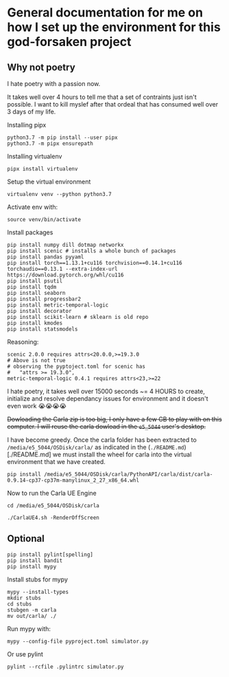 # General documentation for me on how I set up the environment for this god-forsaken project

## Why not poetry
I hate poetry with a passion now.

It takes well over 4 hours to tell me that a set of contraints just isn't possible. I want to kill myslef after that ordeal that has consumed well over 3 days of my life.

Installing pipx

```
python3.7 -m pip install --user pipx
python3.7 -m pipx ensurepath
```


Installing virtualenv

```
pipx install virtualenv
```

Setup the virtual environment
```
virtualenv venv --python python3.7
```


Activate env with:
```
source venv/bin/activate
```


Install packages
```
pip install numpy dill dotmap networkx
pip install scenic # installs a whole bunch of packages
pip install pandas pyyaml
pip install torch==1.13.1+cu116 torchvision==0.14.1+cu116 torchaudio==0.13.1 --extra-index-url https://download.pytorch.org/whl/cu116
pip install psutil
pip install tqdm
pip install seaborn
pip install progressbar2
pip install metric-temporal-logic
pip install decorator
pip install scikit-learn # sklearn is old repo
pip install kmodes
pip install statsmodels
```


Reasoning:
```
scenic 2.0.0 requires attrs<20.0.0,>=19.3.0
# Above is not true
# observing the pyptoject.toml for scenic has
# 	"attrs >= 19.3.0",
metric-temporal-logic 0.4.1 requires attrs<23,>=22
```
I hate poetry, it takes well over 15000 seconds ~= 4 HOURS to create, initialize and resolve dependancy issues for environment and it doesn't even work 😭😭😭😭


~~Dowloading the Carla zip is too big, I only have a few GB to play with on this computer.
I will reuse the carla dowload in the `e5_5044` user's desktop.~~

I have become greedy.
Once the carla folder has been extracted to `/media/e5_5044/OSDisk/carla/` as indicated in the (`./README.md`)[./README.md] we must install the wheel for carla into the virtual environment that we have created.

```
pip install /media/e5_5044/OSDisk/carla/PythonAPI/carla/dist/carla-0.9.14-cp37-cp37m-manylinux_2_27_x86_64.whl
```

Now to run the Carla UE Engine

```
cd /media/e5_5044/OSDisk/carla

./CarlaUE4.sh -RenderOffScreen
```

## Optional

```
pip install pylint[spelling]
pip install bandit
pip install mypy
```

Install stubs for mypy
```
mypy --install-types
mkdir stubs
cd stubs
stubgen -m carla
mv out/carla/ ./
```

Run mypy with:
```
mypy --config-file pyproject.toml simulator.py
```

Or use pylint
```
pylint --rcfile .pylintrc simulator.py
```